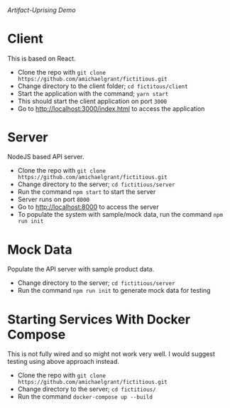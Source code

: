 ###### Artifact-Uprising Demo

# Client
This is based on React.

* Clone the repo with `git clone https://github.com/amichaelgrant/fictitious.git`
* Change directory to the client folder; `cd fictitous/client`
* Start the application with the command; `yarn start`
* This should start the client application on port `3000`
* Go to [http://localhost:3000/index.html](http://localhost:3000/index.html) to access the application


# Server
NodeJS based API server.

* Clone the repo with `git clone https://github.com/amichaelgrant/fictitious.git`
* Change directory to the server; `cd fictitious/server`
* Run the command `npm start` to start the server
* Server runs on port `8000`
* Go to [http://localhost:8000](http://localhost:8000) to access the server
* To populate the system with sample/mock data, run the command `npm run init`

# Mock Data
Populate the API server with sample product data.

* Change directory to the server; `cd fictitious/server`
* Run the command `npm run init` to generate mock data for testing

# Starting Services With Docker Compose
This is not fully wired and so might not work very well. I would suggest testing
using above approach instead.
* Clone the repo with `git clone https://github.com/amichaelgrant/fictitious.git`
* Change directory to the server; `cd fictitious/`
* Run the command `docker-compose up --build`
